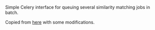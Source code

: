 Simple Celery interface for queuing several similarity matching jobs in batch.

Copied from [here](https://github.com/Aalto-LeTech/radar/tree/a46df166a22c72bd684fc6e1cdf40ad88578d86d/matcher) with some modifications.
